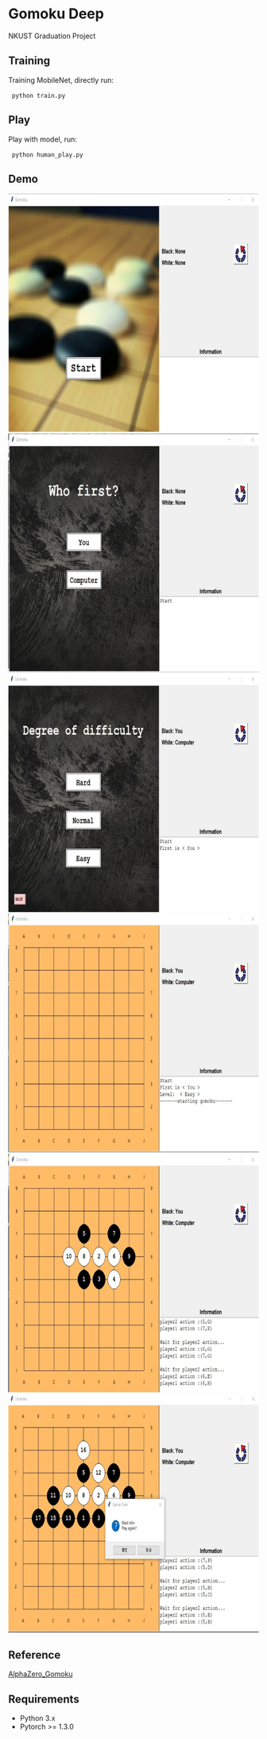 # Gomoku Deep
 NKUST Graduation Project
## Training
 Training MobileNet, directly run:
 
     python train.py
## Play
 Play with model, run:
 
     python human_play.py
## Demo
<p align="left">
    <img src="/demo/demo1.jpg" width="600" height="480"/>
    <img src="/demo/demo2.jpg" width="600" height="480"/>
    <img src="/demo/demo3.jpg" width="600" height="480"/>
    <img src="/demo/demo4.jpg" width="600" height="480"/>
    <img src="/demo/demo5.jpg" width="600" height="480"/>
    <img src="/demo/demo6.jpg" width="600" height="480"/>
</p>

## Reference
 [AlphaZero_Gomoku](https://github.com/junxiaosong/AlphaZero_Gomoku)
## Requirements
 * Python 3.x
 * Pytorch >= 1.3.0
